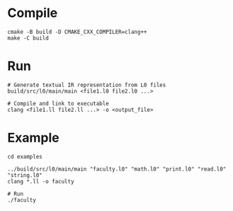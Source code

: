 # Compile

```shell
cmake -B build -D CMAKE_CXX_COMPILER=clang++
make -C build
```

# Run
 
```shell
# Generate textual IR representation from L0 files
build/src/l0/main/main <file1.l0 file2.l0 ...>

# Compile and link to executable
clang <file1.ll file2.ll ...> -o <output_file>
```


# Example
```shell
cd examples

../build/src/l0/main/main "faculty.l0" "math.l0" "print.l0" "read.l0" "string.l0"
clang *.ll -o faculty

# Run
./faculty
```
